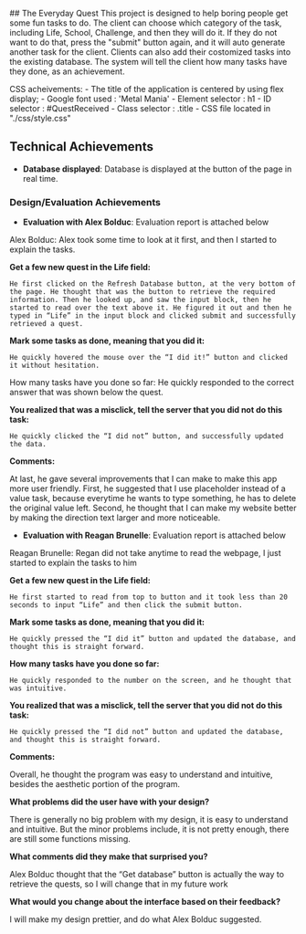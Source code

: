 ​​## The Everyday Quest
This project is designed to help boring people get some fun tasks to do. The client can choose which category of the task, including Life, School, Challenge, and then they will do it. If they do not want to do that, press the "submit" button again, and it will auto generate another task for the client. Clients can also add their costomized tasks into the existing database. The system will tell the client how many tasks have they done, as an achievement.

CSS acheivements:
    - The title of the application is centered by using flex display;
    - Google font used : 'Metal Mania'
    - Element selector : h1
    - ID selector : #QuestReceived
    - Class selector : .title
    - CSS file located in "./css/style.css"
## Technical Achievements
- **Database displayed**: Database is displayed at the button of the page in real time.

### Design/Evaluation Achievements
- **Evaluation with Alex Bolduc**: Evaluation report is attached below

Alex Bolduc:
Alex took some time to look at it first, and then I started to explain the tasks.

**Get a few new quest in the Life field:**

	He first clicked on the Refresh Database button, at the very bottom of the page. He thought that was the button to retrieve the required information. Then he looked up, and saw the input block, then he started to read over the text above it. He figured it out and then he typed in “Life” in the input block and clicked submit and successfully retrieved a quest.
	
**Mark some tasks as done, meaning that you did it:**

	He quickly hovered the mouse over the “I did it!” button and clicked it without hesitation.
How many tasks have you done so far:
He quickly responded to the correct answer that was shown below the quest.	

**You realized that was a misclick, tell the server that you did not do this task:**

	He quickly clicked the “I did not” button, and successfully updated the data.
	
**Comments:**

At last, he gave several improvements that I can make to make this app more user friendly.
First, he suggested that I use placeholder instead of a value task, because everytime he wants to type something, he has to delete the original value left.
Second, he thought that I can make my website better by making the direction text larger and more noticeable.

- **Evaluation with Reagan Brunelle**: Evaluation report is attached below

Reagan Brunelle:
Regan did not take anytime to read the webpage, I just started to explain the tasks to him

**Get a few new quest in the Life field:**

	He first started to read from top to button and it took less than 20 seconds to input “Life” and then click the submit button.
**Mark some tasks as done, meaning that you did it:**

	He quickly pressed the “I did it” button and updated the database, and thought this is straight forward.
**How many tasks have you done so far:**

	He quickly responded to the number on the screen, and he thought that was intuitive.
**You realized that was a misclick, tell the server that you did not do this task:**

	He quickly pressed the “I did not” button and updated the database, and thought this is straight forward.
**Comments:**

Overall, he thought the program was easy to understand and intuitive, besides the aesthetic portion of the program.

**What problems did the user have with your design?**

There is generally no big problem with my design, it is easy to understand and intuitive. But the minor problems include, it is not pretty enough, there are still some functions missing.

**What comments did they make that surprised you?**

Alex Bolduc thought that the “Get database” button is actually the way to retrieve the quests, so I will change that in my future work

**What would you change about the interface based on their feedback?**

I will make my design prettier, and do what Alex Bolduc suggested.
